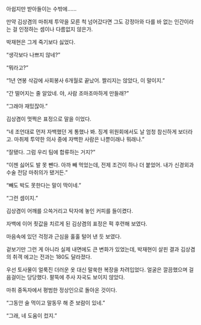 아쉽지만 받아들이는 수밖에……

만약 김상겸의 마취제 투약을 모른 척 넘어갔다면 그도 강정아와 다를 바 없는 인간이라는 걸 인정하는 셈이나 다름없지 않은가.

박재현은 그게 죽기보다 싫었다.

“생각보다 나쁘지 않네?”

“뭐라고?”

“1년 연봉 삭감에 사회봉사 6개월로 끝났어. 짤리지는 않았다, 이 말이지.”

“간 떨어지는 줄 알았네. 야, 사람 조마조마하게 만들래?”

“그래야 재밌잖아.”

김상겸이 멋쩍은 표정으로 말을 이었다.

“네 조언대로 먼저 자백했던 게 통했나 봐. 징계 위원회에서도 날 엄청 참신하게 보더라고. 마취제 투약한 의사 중에 자백한 사람은 나뿐이래나 뭐래나.”

“잘됐다. 그럼 우리 팀에 합류하는 거지?”

“이젠 싫어도 발 못 뺀다. 아까 빼 먹었는데, 전제 조건이 하나 더 붙었어. 내가 신경외과 수술 전담 마취의가 됐거든.”

“빼도 박도 못한다는 말이 딱이네.”

“그런 셈이지.”

김상겸이 어깨를 으쓱거리고 탁자에 놓인 커피를 들이켰다.

자백에 이어 죗값을 치르게 된 김상겸의 표정은 퍽 후련해 보였다.

마음속에 있던 걱정과 근심을 훌훌 털어 낸 듯 보였다.

겉보기만 그런 게 아니라 실제 내면에도 큰 변화가 있었는데, 박재현이 살핀 결과 김상겸의 취객 에고는 전과는 180도 달라졌다.

우선 토사물이 얼룩진 더러운 옷 대신 말쑥한 복장을 차려입었다. 얼굴은 깔끔했으며 걸음걸이는 당당했다. 팔뚝에 주사 자국도 보이지 않았다.

마취 중독자에서 평범한 정상인으로 돌아온 것이다.

“그동안 술 먹이고 말동무 해 준 보람이 있네.”

“그래, 네 도움이 컸지.”